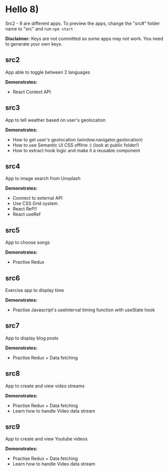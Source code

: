 # Hello 8)

Src2 - 9 are different apps. To preview the apps, change the "src#" folder name to "src" and run ```npm start```

**Disclaimer:** Keys are not committed so some apps may not work. You need to generate your own keys.
## src2

App able to toggle between 2 languages

**Demonstrates:**
- React Context API

## src3

App to tell weather based on user's geolocation

**Demonstrates:**
- How to get user's geolocation (window.navigator.geolocation)
- How to use Semantic UI CSS offline :) (look at public folder!)
- How to extract hook logic and make it a reusable component

## src4

App to image search from Unsplash

**Demonstrates:**
- Connect to external API
- Use CSS Grid system
- React Ref!!!
- React useRef

## src5

App to choose songs

**Demonstrates:**
- Practise Redux

## src6

Exercise app to display time

**Demonstrates:**
- Practise Javascript's useInterval timing function with useState hook

## src7

App to display blog posts

**Demonstrates:**
- Practise Redux + Data fetching


## src8

App to create and view video streams

**Demonstrates:**
- Practise Redux + Data fetching
- Learn how to handle Video data stream


## src9

App to create and view Youtube videos

**Demonstrates:**
- Practise Redux + Data fetching
- Learn how to handle Video data stream
